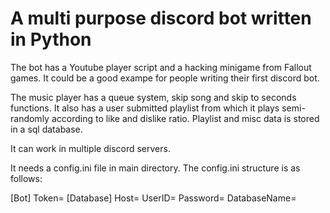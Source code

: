 # A multi purpose discord bot written in Python
The bot has a Youtube player script and a hacking minigame from Fallout games. It could be a good exampe for people writing their first discord bot.  

The music player has a queue system, skip song and skip to seconds functions. It also has a user submitted playlist from which it plays semi-randomly according to like and dislike ratio. Playlist and misc data is stored in a sql database. 

It can work in multiple discord servers.

It needs a config.ini file in main directory. The config.ini structure is as follows:

[Bot]
Token=
[Database]
Host=
UserID=
Password=
DatabaseName=
